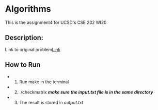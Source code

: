 # Algorithms
This is the assignment4 for UCSD's CSE 202 WI20

## Description:
Link to original problem[Link](https://cseweb.ucsd.edu/~rajaiswal/Winter2020/cse202/Homework/prog-04.pdf)

## How to Run
* 1.  Run make in the terminal 
* 2. ./checkmatrix ***make sure the input.txt file is in the same directory***
* 3. The result is stored in *output.txt*
